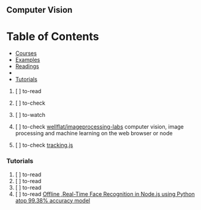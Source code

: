 ## Computer Vision

# Table of Contents
<!-- MarkdownTOC depth=4 -->
  - [Courses](#courses)
  - [Examples](#examples)
  - [Readings](#readings)
  - [](#)
  - [Tutorials](#tutorials)
<!-- /MarkdownTOC -->

  1. [ ] to-read []()
  1. [ ] to-check []()
  1. [ ] to-watch []()

  1. [ ] to-check [wellflat/imageprocessing-labs](https://github.com/wellflat/imageprocessing-labs) computer vision, image processing and machine learning on the web browser or node
  1. [ ] to-check [tracking.js](https://trackingjs.com/)

### Tutorials

  1. [ ] to-read []()
  1. [ ] to-read []()
  1. [ ] to-read []()
  1. [ ] to-read [Offline ,Real-Time Face Recognition in Node.js using Python atop 99.38% accuracy model](https://hackernoon.com/offline-real-time-face-recognition-in-node-js-using-python-atop-99-38-accuracy-model-9f0f46d6a88d)
